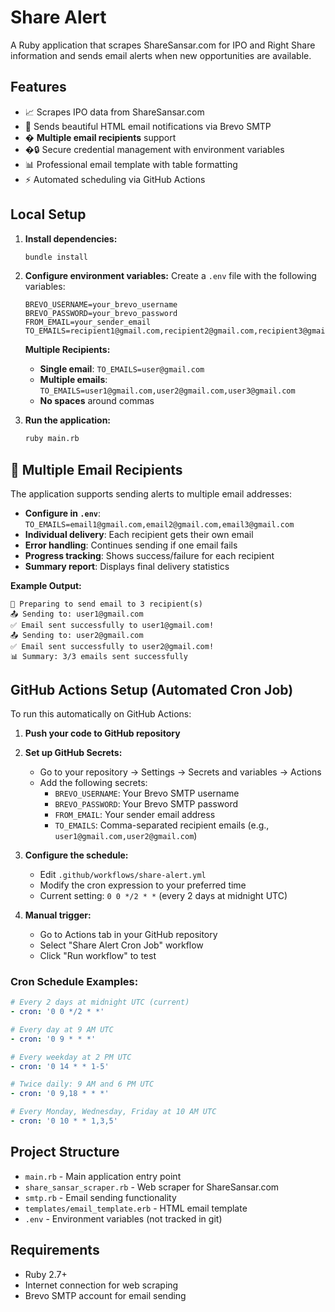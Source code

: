 # Share Alert

A Ruby application that scrapes ShareSansar.com for IPO and Right Share information and sends email alerts when new opportunities are available.

## Features

- 📈 Scrapes IPO data from ShareSansar.com
- 📧 Sends beautiful HTML email notifications via Brevo SMTP
- � **Multiple email recipients** support
- �🔒 Secure credential management with environment variables
- 📊 Professional email template with table formatting
- ⚡ Automated scheduling via GitHub Actions

## Local Setup

1. **Install dependencies:**
   ```bash
   bundle install
   ```

2. **Configure environment variables:**
   Create a `.env` file with the following variables:
   ```
   BREVO_USERNAME=your_brevo_username
   BREVO_PASSWORD=your_brevo_password
   FROM_EMAIL=your_sender_email
   TO_EMAILS=recipient1@gmail.com,recipient2@gmail.com,recipient3@gmail.com
   ```
   
   **Multiple Recipients:**
   - **Single email**: `TO_EMAILS=user@gmail.com`
   - **Multiple emails**: `TO_EMAILS=user1@gmail.com,user2@gmail.com,user3@gmail.com`
   - **No spaces** around commas

3. **Run the application:**
   ```bash
   ruby main.rb
   ```

## 👥 Multiple Email Recipients

The application supports sending alerts to multiple email addresses:

- **Configure in `.env`**: `TO_EMAILS=email1@gmail.com,email2@gmail.com,email3@gmail.com`
- **Individual delivery**: Each recipient gets their own email
- **Error handling**: Continues sending if one email fails
- **Progress tracking**: Shows success/failure for each recipient
- **Summary report**: Displays final delivery statistics

**Example Output:**
```
📧 Preparing to send email to 3 recipient(s)
📤 Sending to: user1@gmail.com
✅ Email sent successfully to user1@gmail.com!
📤 Sending to: user2@gmail.com
✅ Email sent successfully to user2@gmail.com!
📊 Summary: 3/3 emails sent successfully
```

## GitHub Actions Setup (Automated Cron Job)

To run this automatically on GitHub Actions:

1. **Push your code to GitHub repository**

2. **Set up GitHub Secrets:**
   - Go to your repository → Settings → Secrets and variables → Actions
   - Add the following secrets:
     - `BREVO_USERNAME`: Your Brevo SMTP username
     - `BREVO_PASSWORD`: Your Brevo SMTP password
     - `FROM_EMAIL`: Your sender email address
     - `TO_EMAILS`: Comma-separated recipient emails (e.g., `user1@gmail.com,user2@gmail.com`)

3. **Configure the schedule:**
   - Edit `.github/workflows/share-alert.yml`
   - Modify the cron expression to your preferred time
   - Current setting: `0 0 */2 * *` (every 2 days at midnight UTC)

4. **Manual trigger:**
   - Go to Actions tab in your GitHub repository
   - Select "Share Alert Cron Job" workflow
   - Click "Run workflow" to test

### Cron Schedule Examples:
```yaml
# Every 2 days at midnight UTC (current)
- cron: '0 0 */2 * *'

# Every day at 9 AM UTC
- cron: '0 9 * * *'

# Every weekday at 2 PM UTC
- cron: '0 14 * * 1-5'

# Twice daily: 9 AM and 6 PM UTC
- cron: '0 9,18 * * *'

# Every Monday, Wednesday, Friday at 10 AM UTC
- cron: '0 10 * * 1,3,5'
```

## Project Structure

- `main.rb` - Main application entry point
- `share_sansar_scraper.rb` - Web scraper for ShareSansar.com
- `smtp.rb` - Email sending functionality
- `templates/email_template.erb` - HTML email template
- `.env` - Environment variables (not tracked in git)

## Requirements

- Ruby 2.7+
- Internet connection for web scraping
- Brevo SMTP account for email sending
